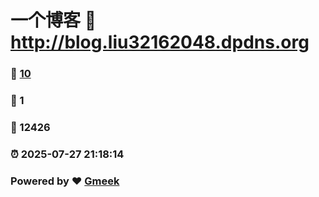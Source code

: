 # 一个博客 :link: http://blog.liu32162048.dpdns.org 
### :page_facing_up: [10](http://blog.liu32162048.dpdns.org/tag.html) 
### :speech_balloon: 1 
### :hibiscus: 12426 
### :alarm_clock: 2025-07-27 21:18:14 
### Powered by :heart: [Gmeek](https://github.com/Meekdai/Gmeek)
